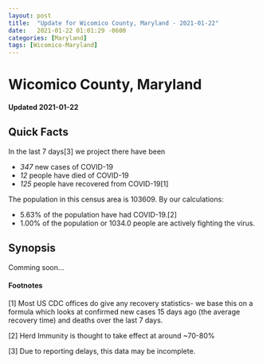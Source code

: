 ```yaml
---
layout: post
title:  "Update for Wicomico County, Maryland - 2021-01-22"
date:   2021-01-22 01:01:29 -0600
categories: [Maryland]
tags: [Wicomico-Maryland]
---
```


# Wicomico County, Maryland
#### Updated 2021-01-22

## Quick Facts

In the last 7 days[3] we project there have been
- *347* new cases of COVID-19
- *12* people have died of COVID-19
- *125* people have recovered from COVID-19[1]

The population in this census area is 103609. By our calculations:
- 5.63% of the population have had COVID-19.[2]
- 1.00% of the population or 1034.0 people are actively fighting the virus.

## Synopsis

Comming soon...


#### Footnotes

[1] Most US CDC offices do give any recovery statistics- we base this on a formula which looks at confirmed new cases
15 days ago (the average recovery time) and deaths over the last 7 days.

[2] Herd Immunity is thought to take effect at around ~70-80%

[3] Due to reporting delays, this data may be incomplete.
 
    